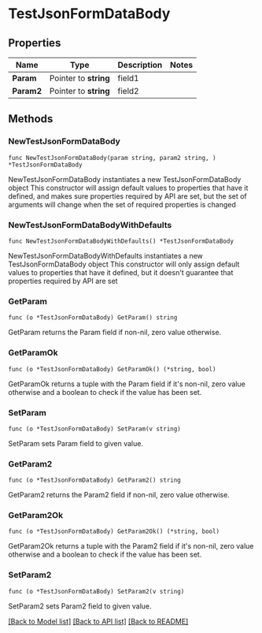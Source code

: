 # TestJsonFormDataBody

## Properties

Name | Type | Description | Notes
------------ | ------------- | ------------- | -------------
**Param** | Pointer to **string** | field1 | 
**Param2** | Pointer to **string** | field2 | 

## Methods

### NewTestJsonFormDataBody

`func NewTestJsonFormDataBody(param string, param2 string, ) *TestJsonFormDataBody`

NewTestJsonFormDataBody instantiates a new TestJsonFormDataBody object
This constructor will assign default values to properties that have it defined,
and makes sure properties required by API are set, but the set of arguments
will change when the set of required properties is changed

### NewTestJsonFormDataBodyWithDefaults

`func NewTestJsonFormDataBodyWithDefaults() *TestJsonFormDataBody`

NewTestJsonFormDataBodyWithDefaults instantiates a new TestJsonFormDataBody object
This constructor will only assign default values to properties that have it defined,
but it doesn't guarantee that properties required by API are set

### GetParam

`func (o *TestJsonFormDataBody) GetParam() string`

GetParam returns the Param field if non-nil, zero value otherwise.

### GetParamOk

`func (o *TestJsonFormDataBody) GetParamOk() (*string, bool)`

GetParamOk returns a tuple with the Param field if it's non-nil, zero value otherwise
and a boolean to check if the value has been set.

### SetParam

`func (o *TestJsonFormDataBody) SetParam(v string)`

SetParam sets Param field to given value.


### GetParam2

`func (o *TestJsonFormDataBody) GetParam2() string`

GetParam2 returns the Param2 field if non-nil, zero value otherwise.

### GetParam2Ok

`func (o *TestJsonFormDataBody) GetParam2Ok() (*string, bool)`

GetParam2Ok returns a tuple with the Param2 field if it's non-nil, zero value otherwise
and a boolean to check if the value has been set.

### SetParam2

`func (o *TestJsonFormDataBody) SetParam2(v string)`

SetParam2 sets Param2 field to given value.



[[Back to Model list]](../README.md#documentation-for-models) [[Back to API list]](../README.md#documentation-for-api-endpoints) [[Back to README]](../README.md)


